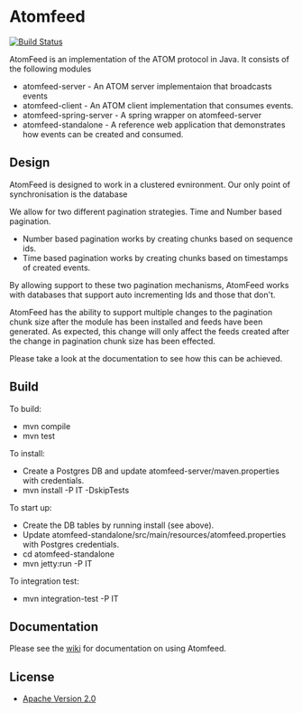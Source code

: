 Atomfeed
========

[![Build Status](https://travis-ci.org/ICT4H/atomfeed.png)](https://travis-ci.org/ICT4H/atomfeed)

AtomFeed is an implementation of the ATOM protocol in Java. It consists of the following modules

* atomfeed-server - An ATOM server implementaion that broadcasts events
* atomfeed-client - An ATOM client implementation that consumes events.
* atomfeed-spring-server - A spring wrapper on atomfeed-server
* atomfeed-standalone - A reference web application that demonstrates how events can be created and consumed.

Design
------

AtomFeed is designed to work in a clustered evnironment. Our only point of synchronisation is the database

We allow for two different pagination strategies. Time and Number based pagination. 

* Number based pagination works by creating chunks based on sequence ids.
* Time based pagination works by creating chunks based on timestamps of created events.

By allowing support to these two pagination mechanisms, AtomFeed works with databases that support auto incrementing Ids and those that don't.

<p>
AtomFeed has the ability to support multiple changes to the pagination chunk size after the module has been installed and feeds have been generated.
As expected, this change will only affect the feeds created after the change in pagination chunk size has been effected.

Please take a look at the documentation to see how this can be achieved.
</p>

Build
-----
To build:
* mvn compile
* mvn test

To install:
* Create a Postgres DB and update atomfeed-server/maven.properties with credentials.
* mvn install -P IT -DskipTests

To start up:
* Create the DB tables by running install (see above).
* Update atomfeed-standalone/src/main/resources/atomfeed.properties with Postgres credentials.
* cd atomfeed-standalone
* mvn jetty:run -P IT

To integration test:
* mvn integration-test -P IT

Documentation
------
Please see the [wiki](https://github.com/ICT4H/atomfeed/wiki) for documentation on using Atomfeed.

## License

* [Apache Version 2.0](http://www.apache.org/licenses/LICENSE-2.0.html)

